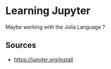 # Learning Jupyter
Maybe working with the Julia Language ?

## Sources
- https://jupyter.org/install

